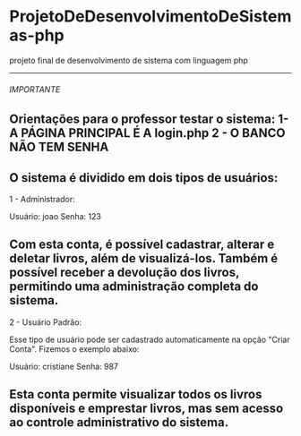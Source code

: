 # ProjetoDeDesenvolvimentoDeSistemas-php
projeto final de desenvolvimento de sistema com linguagem php

------------------------------------------------------------------
###### IMPORTANTE ######
Orientações para o professor testar o sistema:
1- A PÁGINA PRINCIPAL É A login.php
2 - O BANCO NÃO TEM SENHA
------------------------------------------------------------------
O sistema é dividido em dois tipos de usuários:
------------------------------------------------------------------
1 - Administrador:

Usuário: joao
Senha: 123

Com esta conta, é possível cadastrar, alterar e deletar livros, além de visualizá-los. Também é possível receber a devolução dos livros, permitindo uma administração completa do sistema.
------------------------------------------------------------------
2 - Usuário Padrão:

Esse tipo de usuário pode ser cadastrado automaticamente na opção "Criar Conta". Fizemos o exemplo abaixo:

Usuário: cristiane
Senha: 987

Esta conta permite visualizar todos os livros disponíveis e emprestar livros, mas sem acesso ao controle administrativo do sistema.
------------------------------------------------------------------


